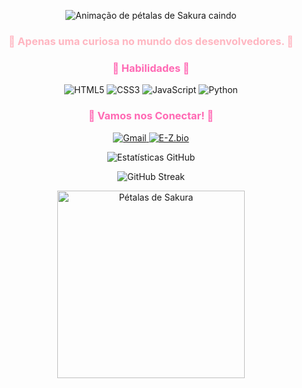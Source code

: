 <p align="center">
  <img src="https://i.pinimg.com/originals/8e/2b/8c/8e2b8c72a993b3e84b7b2b373eef623e.gif" alt="Animação de pétalas de Sakura caindo" />
</p>

<h3 align="center" style="color:#FF69B4;">
<p align="center" style="color:#FFB6C1;">
  🌸 Apenas uma curiosa no mundo dos desenvolvedores. 🌸<br>
</p>

<h3 align="center" style="color:#FF69B4;">🌸 Habilidades 🌸</h3>
<p align="center">
  <img src="https://img.shields.io/badge/HTML5-FFB6C1?style=for-the-badge&logo=html5&logoColor=white" alt="HTML5" />
  <img src="https://img.shields.io/badge/CSS3-FF69B4?style=for-the-badge&logo=css3&logoColor=white" alt="CSS3" />
  <img src="https://img.shields.io/badge/JavaScript-FFC0CB?style=for-the-badge&logo=javascript&logoColor=white" alt="JavaScript" />
  <img src="https://img.shields.io/badge/Python-FF69B4?style=for-the-badge&logo=python&logoColor=white" alt="Python" />
</p>

<h3 align="center" style="color:#FF69B4;">🌸 Vamos nos Conectar! 🌸</h3>
<p align="center">
  <a href="mailto:nebulosahub@gmail.com" target="_blank">
    <img src="https://img.shields.io/badge/Gmail-FFB6C1?style=for-the-badge&logo=gmail&logoColor=white" alt="Gmail" />
  </a>
  <a href="https://e-z.bio/neb.ul" target="_blank">
    <img src="https://img.shields.io/badge/E--Z.bio-FF69B4?style=for-the-badge&logo=linktree&logoColor=white" alt="E-Z.bio" />
  </a>

<p align="center">
  <img src="https://github-readme-stats.vercel.app/api?username=seuusername&show_icons=true&theme=rose_pine&title_color=FF69B4&icon_color=FFC0CB&text_color=FFB6C1&bg_color=ffffff" alt="Estatísticas GitHub" />
</p>

<p align="center">
  <img src="https://github-readme-streak-stats.herokuapp.com/?user=seuusername&theme=pink&background=FFFFFF" alt="GitHub Streak" />
</p>

<div align="center">
  <img src="https://i.pinimg.com/originals/bf/24/98/bf24988b9b0331dbf85f23e664b8f23d.gif" alt="Pétalas de Sakura" width="300px"/>
</div>
